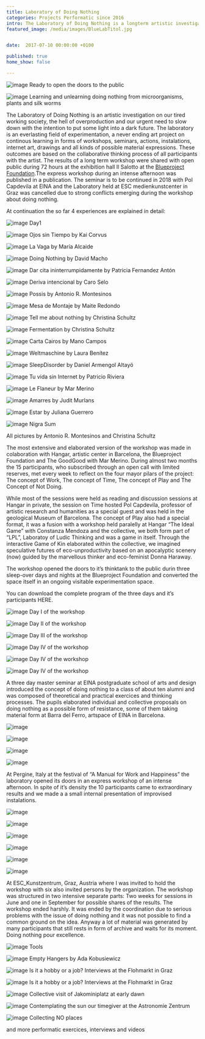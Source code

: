 ```yaml
---
title: Laboratory of Doing Nothing
categories: Projects Performatic since 2016
intro: The Laboratory of Doing Nothing is a longterm artistic investigation on our tired working society through collaborative thinktanks, interventions and instalations.
featured_image: /media/images/BlueLabTitol.jpg


date:  2017-07-10 00:00:00 +0100

published: true
home_show: false

---
```

![image](/media/images/BlueSala.jpg)
Ready to open the doors to the public

![image](/media/images/Blue0.jpg)
Learning and unlearning doing nothing from microorganisms, plants and silk worms

The Laboratory of Doing Nothing is an artistic investigation on our tired working society, the hell of overproduction and our urgent need to slow down with the intention to put some light into a dark future. The laboratory is an everlasting field of experimentation, a never ending art project on continous learning in forms of workshops, seminars, actions, instalations, internet art, drawings and all kinds of possible material expressions.
These outcomes are based on the collaborative thinking process of all participants with the artist. The results of a long term workshop were shared with open public during 72 hours at the exhibition hall Il Salotto at the [Blueproject Foundation](http://www.blueprojectfoundation.org/es/actividades/eventos/item/laboratorio-del-no-hacer).The express workshop during an intense afternoon was published in a publication. The seminar is to be continued in 2018 with Pol Capdevila at EINA and the Laboratory held at ESC medienkunstcenter in Graz was cancelled due to strong conflicts emerging during the workshop about doing nothing.

At continuation the so far 4 experiences are explained in detail:

![image](/media/images/BlueLab5.jpg)
Day1

![image](/media/images/Blue2.jpg)
Ojos sin Tiempo by Kai Corvus

![image](/media/images/BlueMaria.jpg)
La Vaga by María Alcaide

![image](/media/images/Blue3.jpg)
Doing Nothing by David Macho

![image](/media/images/Blue10Patri.jpg)
Dar cita ininterrumpidamente by Patricia Fernandez Antón

![image](/media/images/Blue6.jpg)
Deriva intencional by Caro Selo

![image](/media/images/Blue5.jpg)
Possis by Antonio R. Montesinos

![image](/media/images/Blue7.jpg)
Mesa de Montaje by Maite Redondo

![image](/media/images/Blue8.jpg)
Tell me about nothing by Christina Schultz

![image](/media/images/Blue9.jpg)
Fermentation by Christina Schultz

![image](/media/images/Blue4.jpg)
Carta Cairos by Mano Campos

![image](/media/images/Blue11.jpg)
Weltmaschine by Laura Benítez

![image](/media/images/Blue12.jpg)
SleepDisorder by Daniel Armengol Altayó

![image](/media/images/Blue13.jpg)
Tu vida sin Internet by Patricio Riviera

![image](/media/images/Blue9dibuix.jpg)
Le Flaneur by Mar Merino

![image](/media/images/Blue14.jpg)
Amarres by Judit Murlans

![image](/media/images/Blue15Juli.jpg)
Estar by Juliana Guerrero

![image](/media/images/Blue5nigra.jpg)
Nigra Sum

All pictures by Antonio R. Montesinos and Christina Schultz

The most extensive and elaborated version of the workshop was made in colaboration with Hangar, artistic center in Barcelona, the Blueproject Foundation and The GoodGood with Mar Merino. During almost two months the 15 participants, who subscribed through an open call with limited reserves, met every week to reflect on the four mayor pilars of the project: The concept of Work, The concept of Time, The concept of Play and The Concept of Not Doing.

While most of the sessions were held as reading and discussion sessions at Hangar in private, the session on Time hosted Pol Capdevila, professor of artistic research and humanities as a special guest and was held in the geological Museum of Barcelona.
The concept of Play also had a special format, it was a fusion with a workshop held paralelly at Hangar “The Ideal Game” with Constanza Mendoza and the collective, we both form part of “LPL”, Laboratoy of Ludic Thinking and was a game in itself. Through the interactive Game of Kin  elaborated within the collective, we imagined speculative futures of eco-unproductivity based on an apocalyptic scenery (now) guided by the marvellous thinker and eco-feminist Donna Haraway.

The workshop opened the doors to it’s thinktank to the public durin three sleep-over days and nights at the Blueproject Foundation and converted the space itself in an ongoing visitable experimentation space.

You can download the complete program of the three days and it’s participants HERE.

![image](/media/images/BlueLab1.jpg)
Day I of the workshop

![image](/media/images/BlueLab2a.jpg)
Day II of the workshop

![image](/media/images/BlueLab3.jpg)
Day III of the workshop

![image](/media/images/Blue4.jpg)
Day IV of the workshop

![image](/media/images/BlueLab4agame.jpg)
Day IV of the workshop

![image](/media/images/BlueLab4bgame.jpg)
Day IV of the workshop

A three day master seminar at EINA postgraduate school of arts and design introduced the concept of doing nothing to a class of about ten alumni and was composed of theoretical and practical exercices and thinking processes.
The pupils elaborated individual and collective proposals on doing nothing as a possible form of resistance, some of them taking material form at Barra del Ferro, artspace of EINA in Barcelona.

![image](/media/images/EinaTitol.jpg)


![image](/media/images/Eina5.jpg)


![image](/media/images/Eina4.jpg)


![image](/media/images/Eina2.jpg)

At Pergine, Italy at the festival of  “A Manual for Work and Happiness” the laboratory opened its doors in  an express workshop of an intense afternoon. In spite of it’s density the 10 participants came to extraordinary results and we made a a small internal presentation of improvised instalations.

![image](/media/images/Pergine2.jpg)


![image](/media/images/Pergine3.jpg)


![image](/media/images/Pergine5.jpg)


![image](/media/images/Pergine7.jpg)


![image](/media/images/Pergine4.jpg)


![image](/media/images/Pergine8.jpg)


At ESC_Kunstzentrum, Graz, Austria where I was invited to hold the workshop with six also invited persons by the organization. The workshop was structured in two intensive separate parts: Two weeks for sessions in June and  one in September for possible shares of the results.
The workshop ended harshly. It was ended by the coordination due to serious problems with the issue of doing nothing and it was not possible to find a common ground on the idea. Anyway a lot of material was generated by many participants that still rests in form of archive and waits for its moment. Doing nothing pour excellence.

![image](/media/images/ESC1.jpg)
Tools

![image](/media/images/ESC5.jpg)
Empty Hangers by Ada Kobusiewicz

![image](/media/images/ESC2.jpg)
Is it a hobby or a job? Interviews at the Flohmarkt in Graz

![image](/media/images/ESC3.jpg)
Is it a hobby or a job? Interviews at the Flohmarkt in Graz

![image](/media/images/ESC4.jpg)
Collective visit of Jakominiplatz at early dawn

![image](/media/images/ESC6.jpg)
Contemplating the sun our timegiver at the Astronomie Zentrum

![image](/media/images/ESC7.jpg)
Collecting NO places

and more performatic exercices, interviews and videos
